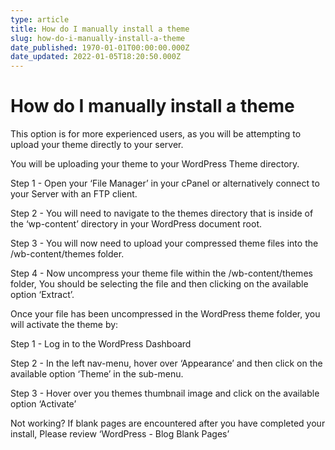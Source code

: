 ```yaml
---
type: article
title: How do I manually install a theme
slug: how-do-i-manually-install-a-theme
date_published: 1970-01-01T00:00:00.000Z
date_updated: 2022-01-05T18:20:50.000Z
---
```


# How do I manually install a theme

This option is for more experienced users, as you will be attempting to upload your theme directly to your server.

You will be uploading your theme to your WordPress Theme directory.

Step 1 - Open your ‘File Manager’ in your cPanel or alternatively connect to your Server with an FTP client.

Step 2 - You will need to navigate to the themes directory that is inside of the ‘wp-content’ directory in your WordPress document root.

Step 3 - You will now need to upload your compressed theme files into the /wb-content/themes folder.

Step 4 - Now uncompress your theme file within the /wb-content/themes folder, You should be selecting the file and then clicking on the available option ‘Extract’.

Once your file has been uncompressed in the WordPress theme folder, you will activate the theme by:

Step 1 - Log in to the WordPress Dashboard

Step 2 - In the left nav-menu, hover over ‘Appearance’ and then click on the available option ‘Theme’ in the sub-menu.

Step 3 - Hover over you themes thumbnail image and click on the available option ‘Activate’

Not working? If blank pages are encountered after you have completed your install, Please review ‘WordPress - Blog Blank Pages’